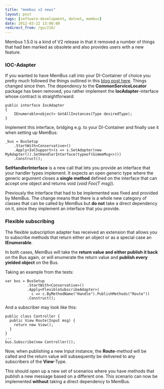 ```yaml
---
title: "membus v2 news"
layout: post
tags: [software-development, dotnet, membus]
date: 2012-03-22 13:00:00
redirect_from: /go/216/
---
```


Membus 1.5.0 is a kind of V2 release in that it removed a number of things that had ben marked as obsolete and also provides users with a new feature.

### IOC-Adapter

If you wanted to have MemBus call into your DI-Container of choice you pretty much followed the things outlined in this [blog post here][1]. Things changed since then. The dependency to the __CommonServiceLocator__ package has been removed, you rather implement the __IocAdapter__-interface whose contract is straightforward:

    public interface IocAdapter
    {
        IEnumerable<object> GetAllInstances(Type desiredType);
    }

Implement this interface, bridging e.g. to your DI-Container and finally use it when setting up MemBus:

    _bus = BusSetup
        .StartWith<Conservative>()
        .Apply<IoCSupport>(s => s.SetAdapter(new MyAdapter()).SetHandlerInterface(typeof(GimmeMsg<>)))
        .Construct();

__SetHandlerInterface__ is a new call that lets you provide an interface that your handler types implement. It expects an open generic type where the generic argument closes a __single method__ defined on the interface that can accept one object and returns void (_void Foo(T msg)_).

Previously the interface that had to be implemented was fixed and provided by MemBus. The change means that there is a whole new category of classes that can be called by MemBus but __do not__ take a direct dependency on it, since they implement an interface that you provide.

### Flexible subscribing

The flexible subscription adapter has received an extension that allows you to subscribe methods that return either an object or as a special case an __IEnumerable__.

In both cases, MemBus will take the __return value and either publish it back__ on the Bus again, or will enumerate the return value and __publish every yielded object__ on the Bus.

Taking an example from the tests:

    var bus = BusSetup
              .StartWith<Conservative>()
              .Apply<FlexibleSubscribeAdapter>(
                c => c.ByMethodName("Handle").PublishMethods("Route"))
              .Construct();

And a subscriber may look like this:

    public class Controller {
      public View Route(Input msg) {
        return new View();
      }
    }
    ...
    bus.Subscribe(new Controller());

Now, when publishing a new Input instance, the __Route__-method will be called and the return value will subsequently be delivered to any subscribers of the __View__-Type.

This should open up a new set of scenarios where you have methods that publish a new message based on a different one. This scenario can now be implemented __without__ taking a direct dependency to MemBus.

  [1]: http://realfiction.net/go/183